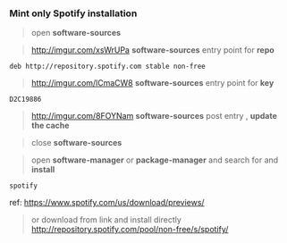### Mint only Spotify installation
> open **software-sources**

> http://imgur.com/xsWrUPa **software-sources** entry point for **repo** 

`deb http://repository.spotify.com stable non-free`

> http://imgur.com/lCmaCW8 **software-sources** entry point for **key** 

`D2C19886`

> http://imgur.com/8FOYNam **software-sources** post entry , **update the cache**

> close **software-sources**

> open **software-manager** or **package-manager** and search for and **install**

`spotify`



ref:
https://www.spotify.com/us/download/previews/

> or download from link and install directly
http://repository.spotify.com/pool/non-free/s/spotify/
